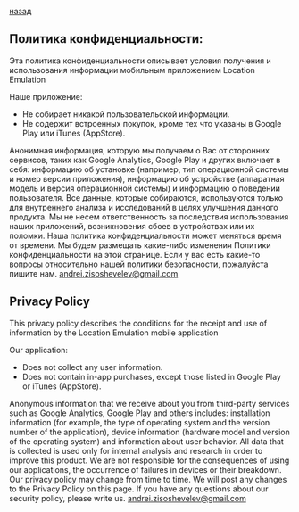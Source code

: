 [назад](./)

## Политика конфиденциальности:

Эта политика конфиденциальности описывает условия получения и использования информации мобильным приложением Location Emulation

Наше приложение: 
- Не собирает никакой пользовательской информации. 
- Не содержит встроенных покупок, кроме тех что указаны в Google Play или iTunes (AppStore). 

Анонимная информация, которую мы получаем о Вас от сторонних сервисов, таких как Google Analytics, Google Play и других включает в себя: информацию об установке (например, тип операционной системы и номер версии приложения), информацию об устройстве (аппаратная модель и версия операционной системы) и информацию о поведении пользователя. 
Все данные, которые собираются, используются только для внутреннего анализа и исследований в целях улучшения данного продукта. 
Мы не несем ответственность за последствия использования наших приложений, возникновения сбоев в устройствах или их поломки. 
Наша политика конфиденциальности может меняться время от времени. Мы будем размещать какие-либо изменения Политики конфиденциальности на этой странице. 
Если у вас есть какие-то вопросы относительно нашей политики безопасности, пожалуйста пишите нам. 
andrei.zisoshevelev@gmail.com


## Privacy Policy 

This privacy policy describes the conditions for the receipt and use of information by the Location Emulation mobile application

Our application: 
- Does not collect any user information. 
- Does not contain in-app purchases, except those listed in Google Play or iTunes (AppStore).

Anonymous information that we receive about you from third-party services such as Google Analytics, Google Play and others includes: installation information (for example, the type of operating system and the version number of the application), device information (hardware model and version of the operating system) and information about user behavior. 
All data that is collected is used only for internal analysis and research in order to improve this product. 
We are not responsible for the consequences of using our applications, the occurrence of failures in devices or their breakdown. 
Our privacy policy may change from time to time. We will post any changes to the Privacy Policy on this page. 
If you have any questions about our security policy, please write us.
andrei.zisoshevelev@gmail.com
